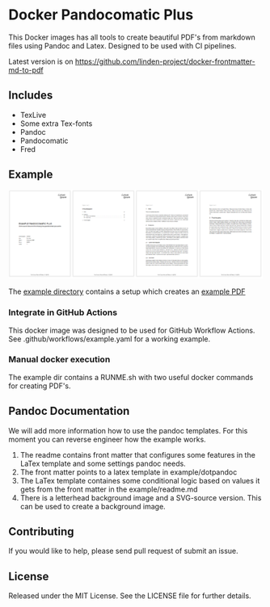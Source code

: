 # Docker Pandocomatic Plus

This Docker images has all tools to create beautiful PDF's from markdown files using Pandoc and Latex. Designed to be used with CI pipelines.

Latest version is on https://github.com/linden-project/docker-frontmatter-md-to-pdf

## Includes

- TexLive
- Some extra Tex-fonts
- Pandoc
- Pandocomatic
- Fred

## Example

![](pdf-example.png)

The [example directory](/example/) contains a setup which creates an [example
PDF](https://raw.githubusercontent.com/linden-project/docker-frontmatter-md-to-pdf/pdf/MM001_Example%20Pandocomatic%20Plus_MIPMIP_1.pdf)

### Integrate in GitHub Actions

This docker image was designed to be used for GitHub Workflow Actions. See
.github/workflows/example.yaml for a working example.

### Manual docker execution

The example dir contains a RUNME.sh with two useful docker commands for creating PDF's.

## Pandoc Documentation

We will add more information how to use the pandoc templates. For this moment you can reverse engineer how the example works.

1. The readme contains front matter that configures some features in the LaTex template and some settings pandoc needs.
2. The front matter points to a latex template in example/dotpandoc
3. The LaTex template containes some conditional logic based on values it gets from the front matter in the example/readme.md
4. There is a letterhead background image and a SVG-source version. This can be used to create a background image.

## Contributing

If you would like to help, please send pull request of submit an issue.

## License

Released under the MIT License. See the LICENSE file for further details.

